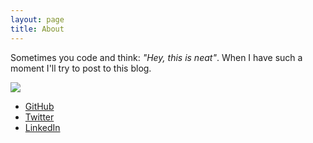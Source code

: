 ```yaml
---
layout: page
title: About
---
```


Sometimes you code and think: *"Hey, this is neat"*. When I have such a moment I'll try to post to this blog.

![](https://cloud.githubusercontent.com/assets/1079135/9850838/9e7580fc-5af5-11e5-84a7-f559df292a1b.JPG)

- [GitHub](https://github.com/adriaandotcom/)
- [Twitter](https://x.com/adriaandotcom)
- [LinkedIn](https://nl.linkedin.com/in/adriaanvanrossum)
